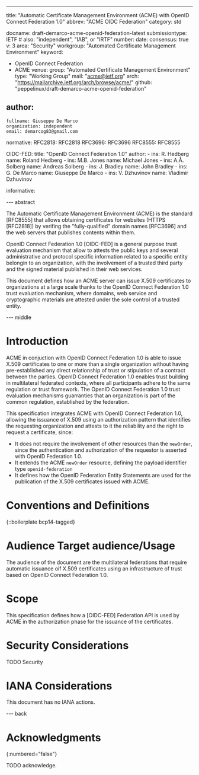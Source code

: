 ---
title: "Automatic Certificate Management Environment (ACME) with OpenID Connect Federation 1.0"
abbrev: "ACME OIDC Federation"
category: std

docname: draft-demarco-acme-openid-federation-latest
submissiontype: IETF  # also: "independent", "IAB", or "IRTF"
number:
date:
consensus: true
v: 3
area: "Security"
workgroup: "Automated Certificate Management Environment"
keyword:
 - OpenID Connect Federation
 - ACME
venue:
  group: "Automated Certificate Management Environment"
  type: "Working Group"
  mail: "acme@ietf.org"
  arch: "https://mailarchive.ietf.org/arch/browse/acme/"
  github: "peppelinux/draft-demarco-acme-openid-federation"

author:
 -
    fullname: Giuseppe De Marco
    organization: independent
    email: demarcog83@gmail.com

normative:
  RFC2818: RFC2818
  RFC3696: RFC3696
  RFC8555: RFC8555

  OIDC-FED:
    title: "OpenID Connect Federation 1.0"
    author:
      -
        ins: R. Hedberg
        name: Roland Hedberg
      -
        ins: M.B. Jones
        name: Michael Jones
      -
        ins: A.Å. Solberg
        name: Andreas Solberg
      -
        ins: J. Bradley
        name: John Bradley
      -
        ins: G. De Marco
        name: Giuseppe De Marco
      -
        ins: V. Dzhuvinov
        name: Vladimir Dzhuvinov

informative:


--- abstract

The Automatic Certificate Management Environment (ACME) is the standard [RFC8555] that allows obtaining certificates for websites (HTTPS [RFC2818]) by verifing the "fully-qualified" domain names [RFC3696] and the web servers that publishes contents within them.

OpenID Connect Federation 1.0 [OIDC-FED] is a general purpose trust evaluation mechanism that allow to attests the public keys and several administrative and protocol specific information related to a specific entity belongin to an organization, with the involvement of a trusted third party and the signed material published in their web services.

This document defines how an ACME server can issue X.509 certificates to organizations at a large scale thanks to the OpenID Connect Federation 1.0 trust evaluation mechanism, where domains, web service and cryptographic materials are attested under the sole control of a trusted entity.

--- middle

# Introduction

ACME in conjuction with OpenID Connect Federation 1.0 is able to issue X.509 certificates to one or more than a single organization without having pre-established any direct relationship of trust or stipulation of a contract between the parties. OpenID Connect Federation 1.0 enables trust building in multilateral federated contexts, where all participants adhere to the same regulation or trust framework. The OpenID Connect Federation 1.0 trust evaluation mechanisms guarranties that an organization is part of the common regulation, established by the federation.

This specification integrates ACME with OpenID Connect Federation 1.0, allowing the issuance of X.509 using an authorization pattern that identifies the requesting organization and attests to it the reliability and the right to request a certificate, since:

- It does not require the involvement of other resources than the `newOrder`, since the authentication and authorization of the requestor is asserted with OpenID Federation 1.0.
- It extends the ACME `newOrder` resource, defining the payload identifier type `openid-federation`
- It defines how the OpenID Federation Entity Statements are used for the publication of the X.509 certificates issued with ACME.

# Conventions and Definitions

{::boilerplate bcp14-tagged}

# Audience Target audience/Usage

The audience of the document are the multilateral federations that require automatic issuance oif X.509 certificates using an infrastructure of trust based on OpenID Connect Federation 1.0.

# Scope

This specification defines how a [OIDC-FED] Federation API is used by ACME in the authorization phase for the issuance of the certificates.

# Security Considerations

TODO Security


# IANA Considerations

This document has no IANA actions.


--- back

# Acknowledgments
{:numbered="false"}

TODO acknowledge.
